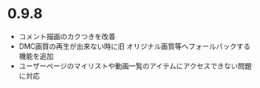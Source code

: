 ﻿# 0.9.8

* コメント描画のカクつきを改善
* DMC画質の再生が出来ない時に旧 オリジナル画質等へフォールバックする機能を追加
* ユーザーページのマイリストや動画一覧のアイテムにアクセスできない問題に対応
